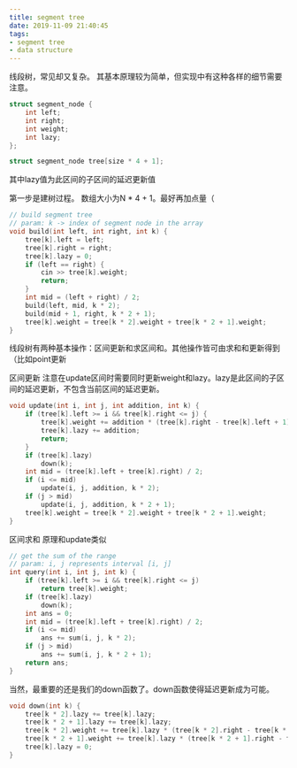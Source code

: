 ```yaml
---
title: segment tree
date: 2019-11-09 21:40:45
tags:
- segment tree
- data structure
---
```


线段树，常见却又复杂。
其基本原理较为简单，但实现中有这种各样的细节需要注意。

<!--more-->

```c++
struct segment_node {
    int left;
    int right;
    int weight;
    int lazy;
};

struct segment_node tree[size * 4 + 1];
```
其中lazy值为此区间的子区间的延迟更新值

第一步是建树过程。
数组大小为N * 4 + 1。最好再加点量（
```c++
// build segment tree
// param: k -> index of segment node in the array
void build(int left, int right, int k) {
    tree[k].left = left;
    tree[k].right = right;
    tree[k].lazy = 0;
    if (left == right) {
        cin >> tree[k].weight;
        return;
    }
    int mid = (left + right) / 2;
    build(left, mid, k * 2);
    build(mid + 1, right, k * 2 + 1);
    tree[k].weight = tree[k * 2].weight + tree[k * 2 + 1].weight;
}
```

线段树有两种基本操作：区间更新和求区间和。其他操作皆可由求和和更新得到（比如point更新

区间更新
注意在update区间时需要同时更新weight和lazy。lazy是此区间的子区间的延迟更新，不包含当前区间的延迟更新。
```c++
void update(int i, int j, int addition, int k) {
    if (tree[k].left >= i && tree[k].right <= j) {
        tree[k].weight += addition * (tree[k].right - tree[k].left + 1);
        tree[k].lazy += addition;
        return;
    }
    if (tree[k].lazy)
        down(k);
    int mid = (tree[k].left + tree[k].right) / 2;
    if (i <= mid)
        update(i, j, addition, k * 2);
    if (j > mid)
        update(i, j, addition, k * 2 + 1);
    tree[k].weight = tree[k * 2].weight + tree[k * 2 + 1].weight;
}
```

区间求和
原理和update类似
```c++
// get the sum of the range
// param: i, j represents interval [i, j]
int query(int i, int j, int k) {
    if (tree[k].left >= i && tree[k].right <= j)
        return tree[k].weight;
    if (tree[k].lazy)
        down(k);
    int ans = 0;
    int mid = (tree[k].left + tree[k].right) / 2;
    if (i <= mid)
        ans += sum(i, j, k * 2);
    if (j > mid)
        ans += sum(i, j, k * 2 + 1);
    return ans;
}
```

当然，最重要的还是我们的down函数了。down函数使得延迟更新成为可能。
```c++
void down(int k) {
    tree[k * 2].lazy += tree[k].lazy;
    tree[k * 2 + 1].lazy += tree[k].lazy;
    tree[k * 2].weight += tree[k].lazy * (tree[k * 2].right - tree[k * 2].left + 1);
    tree[k * 2 + 1].weight += tree[k].lazy * (tree[k * 2 + 1].right - tree[k * 2 + 1].left + 1);
    tree[k].lazy = 0;
}
```